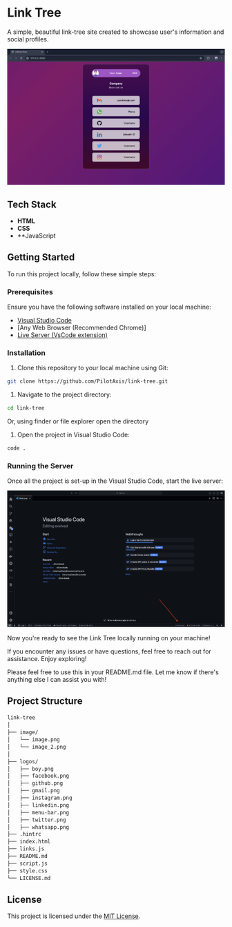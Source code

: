 # Link Tree

A simple, beautiful link-tree site created to showcase user's information and social profiles.

![Screenshot of Website](https://github.com/PilotAxis/link-tree/blob/main/image/image.png)

## Tech Stack

- **HTML**
- **CSS**
- **JavaScript

## Getting Started

To run this project locally, follow these simple steps:

### Prerequisites

Ensure you have the following software installed on your local machine:

- [Visual Studio Code](https://code.visualstudio.com)
- [Any Web Browser (Recommended Chrome)]
- [Live Server (VsCode extension)](https://marketplace.visualstudio.com/items?itemName=ritwickdey.LiveServer)

### Installation

1. Clone this repository to your local machine using Git:

```bash
git clone https://github.com/PilotAxis/link-tree.git
```

1. Navigate to the project directory:

```bash
cd link-tree
```

Or, using finder or file explorer open the directory

1. Open the project in Visual Studio Code:

```bash
code .
```

### Running the Server

Once all the project is set-up in the Visual Studio Code, start the live server:

![Screenshot of Live Server](https://github.com/PilotAxis/link-tree/blob/main/image/image_2.png)

Now you're ready to see the Link Tree locally running on your machine!

If you encounter any issues or have questions, feel free to reach out for assistance. Enjoy exploring!

Please feel free to use this in your README.md file. Let me know if there's anything else I can assist you with!

## Project Structure

```bash
link-tree
│
├── image/
│   └── image.png
│   └── image_2.png
│
├── logos/
│   ├── boy.png
│   ├── facebook.png
│   ├── github.png
│   ├── gmail.png
│   ├── instagram.png
│   ├── linkedin.png
│   ├── menu-bar.png
│   ├── twitter.png
│   ├── whatsapp.png
├── .hintrc
├── index.html
├── links.js
├── README.md
├── script.js
├── style.css
└── LICENSE.md
```

## License

This project is licensed under the [MIT License](https://opensource.org/licenses/MIT).
